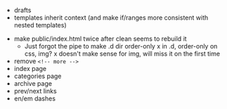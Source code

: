 - drafts
- templates inherit context (and make if/ranges more consistent with nested templates)
+ make public/index.html twice after clean seems to rebuild it
    + Just forgot the pipe to make .d dir order-only
x in .d, order-only on css, img?
    x doesn't make sense for img, will miss it on the first time
+ remove `<!-- more -->`
+ index page
+ categories page
+ archive page
+ prev/next links
+ en/em dashes

